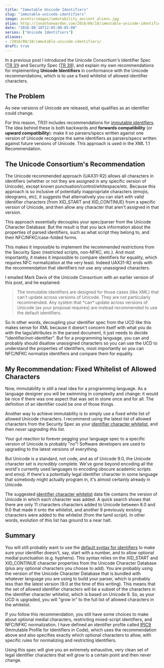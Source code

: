 ```yaml
---
title: "Immutable Unicode Identifiers"
slug: "immutable-unicode-identifiers"
image: assets/images/immutability_ancient_aliens.jpg
alias: http://jonathanwarden.com/2016/08/18/immutable-unicode-identifiers/
date: "2016-08-18T12:05:00-05:00"
series: ["Unicode Identifiers"]
aliases:
- /2016/08/18/immutable-unicode-identifiers/
draft: true
---
```


In a previous post I introduced the Unicode Consortium's Identifier Spec (<a href="http://unicode.org/reports/tr31">TR 31</a>) and Security Spec (<a href="http://unicode.org/reports/tr39">TR 39</a>), and explain my own recommendations for implementing <strong>Unicode Identifiers</strong> in conformance with the Unicode recommendations, which is to use a fixed whitelist of allowed identifier characters.
<h2>The Problem</h2>
As new versions of Unicode are released, what qualifies as an identifier could change.

For this reason, TR31 includes recommendations for <a href="http://unicode.org/reports/tr31/#Immutable_Identifier_Syntax">immutable identifiers</a>.  The idea behind these is both backwards and <strong>forwards compatibility</strong> (or <strong>upward compatibility</strong>): make it so parsers/specs written against one version of Unicode recognize the same identifiers as parsers/specs written against future versions of Unicode. This approach is used in the XML 1.1 Recommendation.
<h2>The Unicode Consortium's Recommendation</h2>
The Unicode recommended approach (UAX31-R2) allows all characters in identifiers (whether or not they are assigned in any specific version of Unicode), except known punctuation/control/whitespace/etc.  Because this approach is so inclusive of potentially inappropriate characters (emojis, ideograms, etc), it suggests that alternatively you can start with valid identifier characters (from XID_START and XID_CONTINUE) from a specific version of Unicode, and then allow any character that aren't assigned in that version.

This approach essentially decouples your spec/parser from the Unicode Character Database. But the result is that you lack information about the properties of parsed identifiers, such as what script they belong to, and their NFC/NFKC/case-folded forms.

This makes it impossible to implement the recommended restrictions from the Security Spec (restricted scripts, non-NFKC, etc.). And most importantly, it makes it impossible to compare identifiers for equality, which requires NFC normalization at the very least. Indeed UAX31-R2 ends with the recommendation that identifiers not use any unassigned characters.

I emailed Mark Davis of the Unicode Consortium with an earlier version of this post, and he explained:
<blockquote>
  The immutable identifiers are designed for those cases (like XML) that can't update across versions of Unicode. They are not particularly recommended. Any system that *can* update across versions of Unicode (as your proposal requires) are instead recommended to use the default identifiers.</blockquote>
So in other words, decoupling your identifier spec from the UCD like this makes sense for XML because it doesn't concern itself with what you do with the tags/attributes in the parsed document, it just needs to decide "identifier/not-identifier". But for a programming language, you can and probably should disallow unassigned characters so you can use the UCD to understand the properties of identifiers, most importantly so you can NFC/NFKC normalize identifiers and compare them for equality.
<h2>My Recommendation: Fixed Whitelist of Allowed Characters</h2>
Now, immutability is still a neat idea for a programming language. As a language designer you will be swimming in complexity and change: it would be nice if there was one aspect that was set in stone once and for all. The definition of an identifier could be one of those things.

Another way to achieve immutability is to simply use a fixed white list of allowed Unicode characters.  I recommend using the latest list of allowed characters from the Security Spec as your <a href="http://www.unicode.org/Public/security/9.0.0/IdentifierStatus.txt">identifier character whitelist</a>, and then <em>never upgrading this list</em>.

Your gut reaction to forever pegging your language spec to a specific version of Unicode is probably "<em>no</em>"! Software developers are used to upgrading to the latest versions of everything.

But Unicode is a standard, not code, and as of Unicode 9.0, the Unicode character set is <em>incredibly</em> complete.  We've gone beyond encoding all the world's currently used languages to encoding obscure academic scripts and emoji.  If there's a potentially legal identifier character in some language that somebody might actually program in, it's almost certainly already in Unicode.

The suggested <a href="http://www.unicode.org/Public/security/9.0.0/IdentifierStatus.txt">identifier character whitelist</a> data file  contains the version of Unicode in which each character was added.  A quick search shows that there are only 11 characters characters added to Unicode between 8.0 and 9.0 that made it onto the whitelist, and another 9 previously existing characters were added to the whitelist (from the tamil script).  In other words, evolution of this list has ground to a near halt.
<h2>Summary</h2>
You will still probably want to use the <a href="http://unicode.org/reports/tr31/#R1">default syntax for identifiers</a> to make sure your identifier doesn't, say, start with a number, and to allow optional medial punctuation (e.g. hyphens). This syntax relies on the XID_START and XID_CONTINUE character properties from the Unicode Character Database (plus any optional characters you choose to add).  You are probably using the version of the Unicode Character Database that is bundled with whatever language you are using to build your parser, which is probably less than the latest version (9.0 at the time of this writing).  This means that the set of allowed identifier characters will be a subset of the characters in the identifier character whitelist, which is based on Unicode 9.  So, as your UCD is upgraded, you will "grow in" to the full list of allowed characters in the whitelist.

If you follow this recommendation, you still have some choices to make about optional medial characters, restricting mixed-script identifiers, and NFC/NFKC normalization.  I have defined an identifier profile called <a href="http://jonathanwarden.com/2016/07/24/unicode-identifiers-in-your-language/#IPIC9_An_Immutable_Profile_for_Identifiers_in_Code">IPIC9</a> (Immutable Profile for Identifiers in Code), which uses the recommendation above and also specifies exactly which optional characters to allow, with specific rules for normalizing and restricting identifiers.

Using this spec will give you an extremely exhaustive, very clean set of legal identifier characters that will grow to a certain point and then never change.